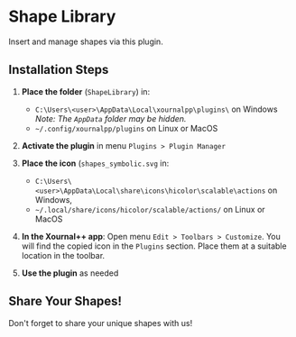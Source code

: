 # Shape Library

Insert and manage shapes via this plugin.

## Installation Steps

1. **Place the folder** (`ShapeLibrary`) in:
   - `C:\Users\<user>\AppData\Local\xournalpp\plugins\` on Windows 
     *Note: The `AppData` folder may be hidden.*
   - `~/.config/xournalpp/plugins` on Linux or MacOS


2. **Activate the plugin** in menu `Plugins > Plugin Manager`

3. **Place the icon** (`shapes_symbolic.svg` in:
   - `C:\Users\<user>\AppData\Local\share\icons\hicolor\scalable\actions` on Windows,
   - `~/.local/share/icons/hicolor/scalable/actions/` on Linux or MacOS

4. **In the Xournal++ app**:
  Open menu `Edit > Toolbars > Customize`. You will find the copied icon in the `Plugins` section. Place them at a suitable location in the toolbar.

5. **Use the plugin** as needed

## Share Your Shapes!
Don't forget to share your unique shapes with us!
